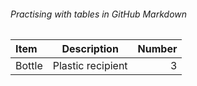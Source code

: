 ###### Practising with tables in GitHub Markdown

| Item | Description | Number |
|:--- | :---: | ---: |
| Bottle | Plastic recipient | 3 |  
